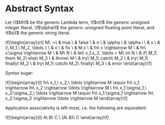 # Abstract Syntax

Let \f$M\f$ be the generic Lambda term, \f$n\f$ the generic unsigned integer
literal, \f$\alpha\f$ the generic unsigned floating point literal, and \f$s\f$
the generic string literal.

\f[\begin{array}{rl}
  M\ :=\ & true \\
         & false \\
         & n \\
         & \alpha \\
         & \alpha i \\
         & s \\
         & \{\ M_1,\ M_2, \ldots \} \\
         & x \\
         & fix \\
         & M.x \\
         & fn\ x \rightarrow M \\
         & fn\ x:\sigma \rightarrow M \\
         & M\ N \\
         & let\ x_1.x_2. \ldots = M\ in\ N \\
         & if\ M_1\ then\ M_2\ else\ M_3 \\
         & throw\ M \\
         & try\ M_1\ catch\ M_2 \\
         & try\ M_1\ finally\ M_2 \\
         & try\ M_1\ catch\ M_2\ finally\ M_3 \\
         & error
\end{array}\f]

Syntax sugar:

\f[\begin{array}{l}
  fn\ x_1,\ x_2,\ \ldots \rightarrow M \equiv fn\ x_1 \rightarrow fn\ x_2 \rightarrow \ldots \rightarrow M \\
  fn\ x_1:\sigma_1,\ x_2:\sigma_2,\ \ldots \rightarrow M \equiv fn\ x_1:\sigma_1 \rightarrow fn\ x_2:\sigma_2 \rightarrow \ldots \rightarrow M
\end{array}\f]

Application associativity is left-most, i.e. the following are equivalent:

\f[\begin{array}{l}
  A\ B\ C \\
  (A\ B)\ C
\end{array}\f]
